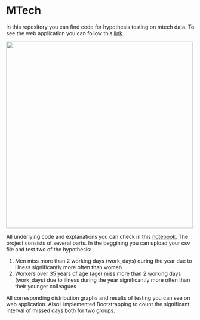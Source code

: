 # MTech

In this repository you can find code for hypothesis testing on mtech data. To see the web application you can follow this [link](https://mtechapp.streamlit.app/). 

<img src="https://habrastorage.org/getpro/moikrug/uploads/company/100/008/518/3/logo/big_121a90b5639d4d2a18f2dc21ba1d5b9d.jpg" width="500">

All underlying code and explanations you can check in this [notebook](https://github.com/privet1mir/MTech/blob/main/mtech.ipynb). 
The project consists of several parts. In the beggining you can upload your csv file and test two of the hypothesis: 

1. Men miss more than 2 working days (work_days) during the year due to illness significantly more often than women
2. Workers over 35 years of age (age) miss more than 2 working days (work_days) due to illness during the year significantly more often than their younger colleagues

All corresponding distribution graphs and results of testing you can see on web application. Also I implemented Bootstrapping to count the significant interval of missed days both for two groups.

